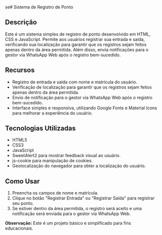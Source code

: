 se# Sistema de Registro de Ponto

## Descrição
Este é um sistema simples de registro de ponto desenvolvido em HTML, CSS e JavaScript. Permite aos usuários registrar sua entrada e saída, verificando sua localização para garantir que os registros sejam feitos apenas dentro da área permitida. Além disso, envia notificações para o gestor via WhatsApp Web após o registro bem-sucedido.

## Recursos
- Registro de entrada e saída com nome e matrícula do usuário.
- Verificação de localização para garantir que os registros sejam feitos apenas dentro da área permitida.
- Envio de notificação para o gestor via WhatsApp Web após o registro bem-sucedido.
- Interface simples e responsiva, utilizando Google Fonts e Material Icons para melhorar a experiência do usuário.

## Tecnologias Utilizadas
- HTML5
- CSS3
- JavaScript
- SweetAlert2 para mostrar feedback visual ao usuário.
- js-cookie para manipulação de cookies.
- Geolocalização do navegador para obter a localização do usuário.

## Como Usar
1. Preencha os campos de nome e matrícula.
2. Clique no botão "Registrar Entrada" ou "Registrar Saída" para registrar seu ponto.
3. Se estiver dentro da área permitida, o registro será aceito e uma notificação será enviada para o gestor via WhatsApp Web.

**Observação:** Este é um projeto básico e simplificado para fins educacionais.
